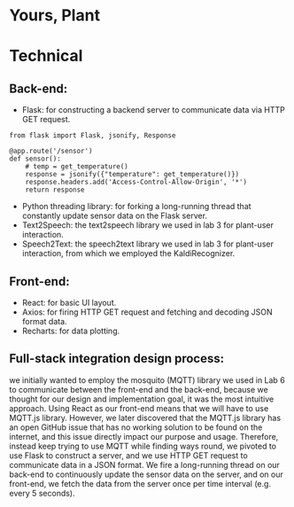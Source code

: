 # Yours, Plant

# Technical
## Back-end:
* Flask: for constructing a backend server to communicate data via HTTP GET request.

```
from flask import Flask, jsonify, Response

@app.route('/sensor')
def sensor():
    # temp = get_temperature()
    response = jsonify({"temperature": get_temperature()})
    response.headers.add('Access-Control-Allow-Origin', '*') 
    return response
```

* Python threading library: for forking a long-running thread that constantly update sensor data on the Flask server.
* Text2Speech: the text2speech library we used in lab 3 for plant-user interaction.
* Speech2Text: the speech2text library we used in lab 3 for plant-user interaction, from which we employed the KaldiRecognizer.

## Front-end:
* React: for basic UI layout.
* Axios: for firing HTTP GET request and fetching and decoding JSON format data.
* Recharts: for data plotting.

## Full-stack integration design process: 
we initially wanted to employ the mosquito (MQTT) library we used in Lab 6 to communicate between the front-end and the back-end, because we thought for our design and implementation goal, it was the most intuitive approach. Using React as our front-end means that we will have to use MQTT.js library. However, we later discovered that the MQTT.js library has an open GitHub issue that has no working solution to be found on the internet, and this issue directly impact our purpose and usage. Therefore, instead keep trying to use MQTT while finding ways round, we pivoted to use Flask to construct a server, and we use HTTP GET request to communicate data in a JSON format. We fire a long-running thread on our back-end to continuously update the sensor data on the server, and on our front-end, we fetch the data from the server once per time interval (e.g. every 5 seconds).
